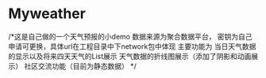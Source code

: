 # Myweather
/*这是自己做的一个天气预报的小demo
数据来源为聚合数据平台，
密钥为自己申请可更换，具体url在工程目录中下network包中体现
主要功能为
当日天气数据的显示以及将来四天天气的List展示
天气数据的折线图展示（添加了阴影和动画展示）
社区交流功能（目前为静态数据）
*/
